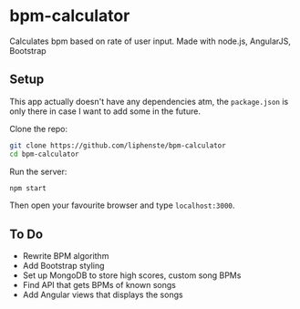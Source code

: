 # bpm-calculator
Calculates bpm based on rate of user input. Made with node.js, AngularJS, Bootstrap

## Setup
This app actually doesn't have any dependencies atm, the `package.json` is only there in case I want to add some in the future.

Clone the repo:
```bash
git clone https://github.com/liphenste/bpm-calculator
cd bpm-calculator
```

Run the server:
```bash
npm start
```

Then open your favourite browser and type `localhost:3000`.

## To Do
 - Rewrite BPM algorithm
 - Add Bootstrap styling
 - Set up MongoDB to store high scores, custom song BPMs
 - Find API that gets BPMs of known songs
 - Add Angular views that displays the songs